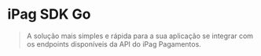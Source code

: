 # iPag SDK Go

> A solução mais simples e rápida para a sua aplicação se integrar com os endpoints disponíveis da API do iPag Pagamentos.

